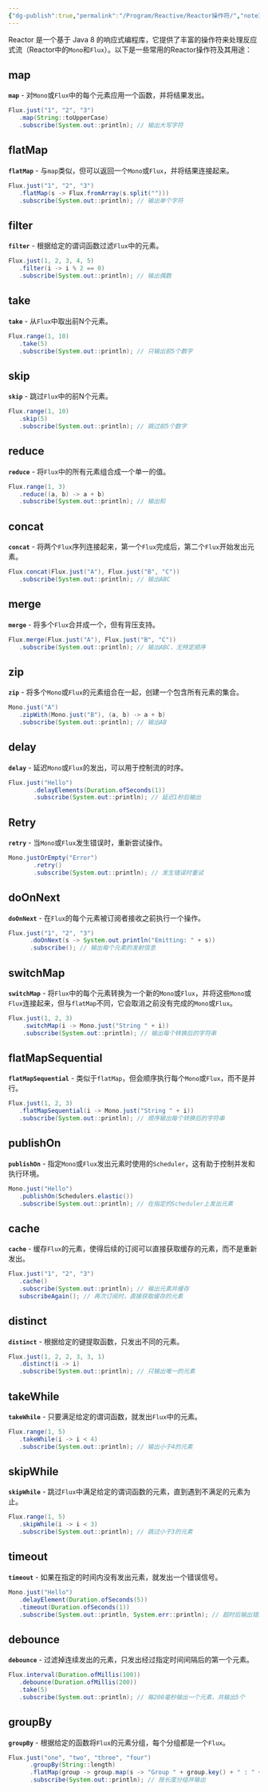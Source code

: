 ```yaml
---
{"dg-publish":true,"permalink":"/Program/Reactive/Reactor操作符/","noteIcon":""}
---
```


Reactor 是一个基于 Java 8 的响应式编程库，它提供了丰富的操作符来处理反应式流（Reactor中的`Mono`和`Flux`）。以下是一些常用的Reactor操作符及其用途：
## map
 **`map`** - 对`Mono`或`Flux`中的每个元素应用一个函数，并将结果发出。
```java
Flux.just("1", "2", "3")
   .map(String::toUpperCase)
   .subscribe(System.out::println); // 输出大写字符
```

## flatMap
 **`flatMap`** - 与`map`类似，但可以返回一个`Mono`或`Flux`，并将结果连接起来。
```java
Flux.just("1", "2", "3")
   .flatMap(s -> Flux.fromArray(s.split("")))
   .subscribe(System.out::println); // 输出单个字符
```

## filter
 **`filter`** - 根据给定的谓词函数过滤`Flux`中的元素。
```java
Flux.just(1, 2, 3, 4, 5)
   .filter(i -> i % 2 == 0)
   .subscribe(System.out::println); // 输出偶数
```

## take
 **`take`** - 从`Flux`中取出前N个元素。
```java
Flux.range(1, 10)
   .take(5)
   .subscribe(System.out::println); // 只输出前5个数字
```

## skip
 **`skip`** - 跳过`Flux`中的前N个元素。
```java
Flux.range(1, 10)
   .skip(5)
   .subscribe(System.out::println); // 跳过前5个数字
```
## reduce
 **`reduce`** - 将`Flux`中的所有元素组合成一个单一的值。
```java
Flux.range(1, 3)
   .reduce((a, b) -> a + b)
   .subscribe(System.out::println); // 输出和
```
## concat

 **`concat`** - 将两个`Flux`序列连接起来，第一个`Flux`完成后，第二个`Flux`开始发出元素。
```java
Flux.concat(Flux.just("A"), Flux.just("B", "C"))
   .subscribe(System.out::println); // 输出ABC
```

## merge
 **`merge`** - 将多个`Flux`合并成一个，但有背压支持。
```java
Flux.merge(Flux.just("A"), Flux.just("B", "C"))
   .subscribe(System.out::println); // 输出ABC，无特定顺序
```
## zip
 **`zip`** - 将多个`Mono`或`Flux`的元素组合在一起，创建一个包含所有元素的集合。
```java
Mono.just("A")
   .zipWith(Mono.just("B"), (a, b) -> a + b)
   .subscribe(System.out::println); // 输出AB
```
## delay

 **`delay`** - 延迟`Mono`或`Flux`的发出，可以用于控制流的时序。
```java
Flux.just("Hello")
       .delayElements(Duration.ofSeconds(1))
       .subscribe(System.out::println); // 延迟1秒后输出
```

 ## Retry
 **`retry`** - 当`Mono`或`Flux`发生错误时，重新尝试操作。
```java
Mono.justOrEmpty("Error")
       .retry()
       .subscribe(System.out::println); // 发生错误时重试
```
## doOnNext

 **`doOnNext`** - 在`Flux`的每个元素被订阅者接收之前执行一个操作。
```java
Flux.just("1", "2", "3")
      .doOnNext(s -> System.out.println("Emitting: " + s))
      .subscribe(); // 输出每个元素的发射信息
```

## switchMap
 **`switchMap`** - 将`Flux`中的每个元素转换为一个新的`Mono`或`Flux`，并将这些`Mono`或`Flux`连接起来，但与`flatMap`不同，它会取消之前没有完成的`Mono`或`Flux`。
   ```java
   Flux.just(1, 2, 3)
       .switchMap(i -> Mono.just("String " + i))
       .subscribe(System.out::println); // 输出每个转换后的字符串
   ```

## flatMapSequential
 **`flatMapSequential`** - 类似于`flatMap`，但会顺序执行每个`Mono`或`Flux`，而不是并行。
```java
Flux.just(1, 2, 3)
   .flatMapSequential(i -> Mono.just("String " + i))
   .subscribe(System.out::println); // 顺序输出每个转换后的字符串
```
## publishOn

**`publishOn`** - 指定`Mono`或`Flux`发出元素时使用的`Scheduler`，这有助于控制并发和执行环境。
```java
Mono.just("Hello")
   .publishOn(Schedulers.elastic())
   .subscribe(System.out::println); // 在指定的Scheduler上发出元素
```
## cache

**`cache`** - 缓存`Flux`的元素，使得后续的订阅可以直接获取缓存的元素，而不是重新发出。
```java
Flux.just("1", "2", "3")
   .cache()
   .subscribe(System.out::println); // 输出元素并缓存
   subscribeAgain(); // 再次订阅时，直接获取缓存的元素
```
## distinct
 **`distinct`** - 根据给定的键提取函数，只发出不同的元素。
```java
Flux.just(1, 2, 2, 3, 3, 1)
   .distinct(i -> i)
   .subscribe(System.out::println); // 只输出唯一的元素
```

 ## takeWhile
 **`takeWhile`** - 只要满足给定的谓词函数，就发出`Flux`中的元素。
```java
Flux.range(1, 5)
   .takeWhile(i -> i < 4)
   .subscribe(System.out::println); // 输出小于4的元素
```
## skipWhile

**`skipWhile`** - 跳过`Flux`中满足给定的谓词函数的元素，直到遇到不满足的元素为止。
```java
Flux.range(1, 5)
   .skipWhile(i -> i < 3)
   .subscribe(System.out::println); // 跳过小于3的元素
```

## timeout
**`timeout`** - 如果在指定的时间内没有发出元素，就发出一个错误信号。
```java
Mono.just("Hello")
   .delayElement(Duration.ofSeconds(5))
   .timeout(Duration.ofSeconds(1))
   .subscribe(System.out::println, System.err::println); // 超时后输出错误信息
```

 ## debounce
 
 **`debounce`** - 过滤掉连续发出的元素，只发出经过指定时间间隔后的第一个元素。
```java
Flux.interval(Duration.ofMillis(100))
   .debounce(Duration.ofMillis(200))
   .take(5)
   .subscribe(System.out::println); // 每200毫秒输出一个元素，共输出5个
```

## groupBy
**`groupBy`** - 根据给定的函数将`Flux`的元素分组，每个分组都是一个`Flux`。

```java
Flux.just("one", "two", "three", "four")
      .groupBy(String::length)
      .flatMap(group -> group.map(s -> "Group " + group.key() + " : " + s))
      .subscribe(System.out::println); // 按长度分组并输出
```
